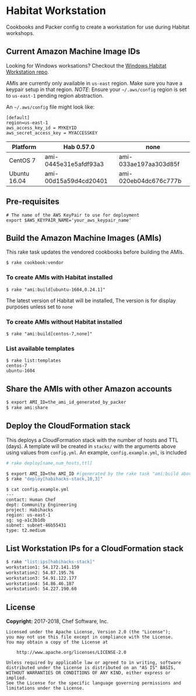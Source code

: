 # Habitat Workstation

Cookbooks and Packer config to create a workstation for use during Habitat workshops.

## Current Amazon Machine Image IDs

Looking for Windows worksations?  Checkout the [Windows Habitat Workstation repo](https://github.com/chef-cft/habitat_windows_workstation/).

AMIs are currently only available in `us-east` region. Make sure you have a keypair setup in that region.
*NOTE*: Ensure your `~/.aws/config` region is set to `us-east-1` pending region abstraction.

An `~/.aws/config` file might look like:

```
[default]
region=us-east-1
aws_access_key_id = MYKEYID
aws_secret_access_key = MYACCESSKEY
```

Platform     | Hab 0.57.0            | none
----         | ------                | ----
CentOS 7     | ami-0445e31e5afdf93a3 | ami-033ae197aa303d85f
Ubuntu 16.04 | ami-00d15a59d4cd20401 | ami-020eb04dc676c777b

## Pre-requisites

```
# The name of the AWS KeyPair to use for deployment
export $AWS_KEYPAIR_NAME='your_aws_keypair_name'
```

## Build the Amazon Machine Images (AMIs)

This rake task updates the vendored cookbooks before building the AMIs.

`$ rake cookbook:vendor`

### To create AMIs with Habitat installed

`$ rake "ami:build[ubuntu-1604,0.24.1]"`

The latest version of Habitat will be installed,
The version is for display purposes unless set to `none`

### To create AMIs without Habitat installed

`$ rake "ami:build[centos-7,none]"`

### List available templates

```
$ rake list:templates
centos-7
ubuntu-1604
```

## Share the AMIs with other Amazon accounts

```bash
$ export AMI_ID=the_ami_id_generated_by_packer
$ rake ami:share
```

## Deploy the CloudFormation stack

This deploys a CloudFormation stack with the number of hosts and TTL (days).
A template will be created in `stacks/` with the arguments above using values from
`config.yml`.  An example, `config.example.yml`, is included

```bash
# rake deploy[name,num_hosts,ttl]

$ export AMI_ID=the AMI_ID #(generated by the rake task "ami:build above)
$ rake "deploy[habihacks-stack,10,3]"
```

```
$ cat config.example.yml
---
contact: Human Chef
dept: Community Engineering
project: Habihacks
region: us-east-1
sg: sg-a1c3b1db
subnet: subnet-46b55431
type: t2.medium
```

## List Workstation IPs for a CloudFormation stack

```bash
$ rake "list:ips[habihacks-stack]"
workstation1: 54.172.141.159
workstation2: 54.87.195.76
workstation3: 54.91.122.177
workstation4: 54.86.46.187
workstation5: 54.227.190.60
```

## License

**Copyright:** 2017-2018, Chef Software, Inc.

```
Licensed under the Apache License, Version 2.0 (the "License");
you may not use this file except in compliance with the License.
You may obtain a copy of the License at

    http://www.apache.org/licenses/LICENSE-2.0

Unless required by applicable law or agreed to in writing, software
distributed under the License is distributed on an "AS IS" BASIS,
WITHOUT WARRANTIES OR CONDITIONS OF ANY KIND, either express or implied.
See the License for the specific language governing permissions and
limitations under the License.
```
